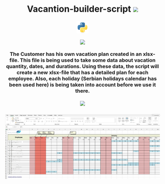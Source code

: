 <h1 align="center">Vacantion-builder-script</a> 
<img src="https://github.com/blackcater/blackcater/raw/main/images/Hi.gif" height="32"/></h1>
<h3 align="center">
<a href="https://www.python.org" target="_blank" rel="noreferrer"> <img src="https://raw.githubusercontent.com/devicons/devicon/master/icons/python/python-original.svg" alt="python" width="40" height="40"/> </a>

<p><img src="https://img.shields.io/badge/📝Task:-purple"/></p>

The Customer has his own vacation plan created in an xlsx-file. 
This file is being used to take some data about vacation quantity, dates, and durations.
Using these data, the script will create a new xlsx-file that has a detailed plan for each employee.
Also, each holiday (Serbian holidays calendar has been used here) is being taken into account before we use it there. 
  
<h3 align="center"> <img src="https://img.shields.io/static/v1?label=!&message=You can see a result:&color=9cf"/>
<h3 align="center"><img src="https://github.com/Viton4ik/Vacantion-builder-script/blob/master/example.jpg"/> 
<a href="https://www.djangoproject.com/" target="_blank" rel="noreferrer"></h3> 
